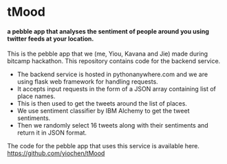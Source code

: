 # tMood
#### a pebble app that analyses the sentiment of people around you using twitter feeds at your location.

This is the pebble app that we (me, Yiou, Kavana and Jie) made during bitcamp hackathon. This repository contains code for the backend service.

- The backend service is hosted in pythonanywhere.com and we are using flask web framework for handling requests.
- It accepts input requests in the form of a JSON array containing list of place names.
- This is then used to get the tweets around the list of places.
- We use sentiment classifier by IBM Alchemy to get the tweet sentiments.
- Then we randomly select 16 tweets along with their sentiments and return it in JSON format.


The code for the pebble app that uses this service is available here.
https://github.com/yiochen/tMood
